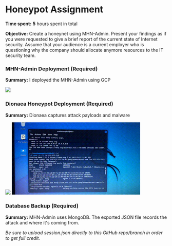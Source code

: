 # Honeypot Assignment

**Time spent:** **5** hours spent in total

**Objective:** Create a honeynet using MHN-Admin. Present your findings as if you were requested to give a brief report of the current state of Internet security. Assume that your audience is a current employer who is questioning why the company should allocate anymore resources to the IT security team.

### MHN-Admin Deployment (Required)

**Summary:** I deployed the MHN-Admin using GCP

<img src="MHN.gif">

### Dionaea Honeypot Deployment (Required)

**Summary:** Dionaea captures attack payloads and malware

<img src="Honeypot.gif">
<img src="Attack.gif">

### Database Backup (Required) 

**Summary:** MHN-Admin uses MongoDB. The exported JSON file records the attack and where it's coming from.

*Be sure to upload session.json directly to this GitHub repo/branch in order to get full credit.*
